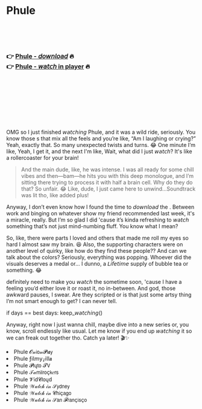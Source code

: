 <h1>Phule</h1>

<br><br><br>

<h3>👉 <a href="https://Tylers-otheradvic1989.github.io/dufjkxfwsb/">Phule - 𝘥𝘰𝘸𝘯𝘭𝘰𝘢𝘥</a> 🔥<br>
👉 <a href="https://Tylers-otheradvic1989.github.io/dufjkxfwsb/">Phule - 𝘸𝘢𝘵𝘤𝘩 in player</a> 🔥
</h3>



<br><br><br><br><br><br><br>


OMG so I just finished 𝘸𝘢𝘵𝘤𝘩𝘪𝘯𝘨 Phule, and it was a wild ride, seriously. You know those  s that mix all the feels and you’re like, “Am I laughing or crying?” Yeah, exactly that. So many unexpected twists and turns. 😂 One minute I’m like, Yeah, I get it, and the next I'm like, Wait, what did I just 𝘸𝘢𝘵𝘤𝘩? It's like a rollercoaster for your brain!

> And the main dude, like, he was intense. I was all ready for some chill vibes and then—bam—he hits you with this deep monologue, and I’m sitting there trying to process it with half a brain cell. Why do they do that? So unfair. 😂 Like, dude, I just came here to unwind...Soundtrack was lit tho, like added plus!

Anyway, I don’t even know how I found the time to 𝘥𝘰𝘸𝘯𝘭𝘰𝘢𝘥 the  . Between work and binging on whatever show my friend recommended last week, it's a miracle, really. But I’m so glad I did 'cause it’s kinda refreshing to 𝘸𝘢𝘵𝘤𝘩 something that’s not just mind-numbing fluff. You know what I mean?

So, like, there were parts I loved and others that made me roll my eyes so hard I almost saw my brain. 😆 Also, the supporting characters were on another level of quirky, like how do they find these people?? And can we talk about the colors? Seriously, everything was popping. Whoever did the visuals deserves a medal or... I dunno, a 𝘓𝘪𝘧𝘦𝘵𝘪𝘮𝘦 supply of bubble tea or something. 😂

definitely need to make you 𝘸𝘢𝘵𝘤𝘩 the   sometime soon, 'cause I have a feeling you’d either love it or roast it, no in-between. And god, those awkward pauses, I swear. Are they scripted or is that just some artsy thing I’m not smart enough to get? I can never tell.

if   days == best days:
    keep_𝘸𝘢𝘵𝘤𝘩𝘪𝘯𝘨()

Anyway, right now I just wanna chill, maybe dive into a new series or, you know, scroll endlessly like usual. Let me know if you end up 𝘸𝘢𝘵𝘤𝘩𝘪𝘯𝘨 it so we can freak out together tho. Catch ya later! 🎬✨

<li>Phule 𝓞𝓃𝗂𝗈𝓃𝓟𝗅𝖆𝗒</li>
<li>Phule ƒ𝗂𝗅𝗆𝗒𝓏𝗂𝗅𝗅𝖆</li>
<li>Phule 𝓟𝗅ų𝗍𝗈 𝓣𝖵</li>
<li>Phule 𝒯𝒶𝗆𝗂𝗅𝗋𝗈ç𝗄𝑒𝗋𝗌</li>
<li>Phule 𝓥𝗂ԁ𝓒𝗅𝗈ųԁ</li>
<li>Phule 𝒲𝒶𝓉𝒸𝒽 𝒾𝓃 𝒮𝗒𝖽𝗇𝖾𝗒</li>
<li>Phule 𝒲𝒶𝓉𝒸𝒽 𝒾𝓃 𝓒𝗁𝗂ç𝖺𝗀𝗈</li>
<li>Phule 𝒲𝒶𝓉𝒸𝒽 𝒾𝓃 𝒮𝖺𝗇 𝓕𝗋𝖺𝗇ç𝗂𝗌ç𝗈</li>
